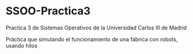 SSOO-Practica3
==============

Practica 3 de Sistemas Operativos de la Universidad Carlos III de Madrid

Práctica que simulando el funcionamiento de una fábrica con robots, usando hilos
